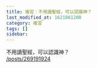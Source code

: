 ```yaml
---
title: 複習：不用讀聖經，可以認識神？
last_modified_at: 1621861200
category: 複習
tags: []
sidebar: 
---
```


<p>不用讀聖經，可以認識神？<br/>
<a href="/posts/269191924" target="_blank">/posts/269191924</a></p>
<p> </p>

